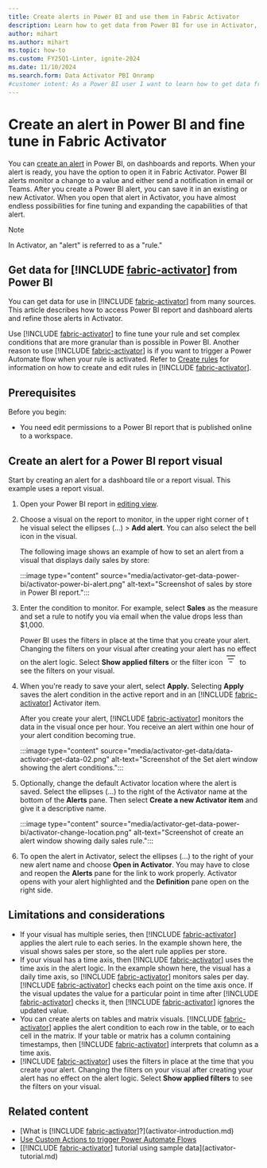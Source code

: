 ```yaml
---
title: Create alerts in Power BI and use them in Fabric Activator
description: Learn how to get data from Power BI for use in Activator, integrate it into your workflows, and take advantage of powerful data analysis capabilities.
author: mihart
ms.author: mihart
ms.topic: how-to
ms.custom: FY25Q1-Linter, ignite-2024
ms.date: 11/10/2024
ms.search.form: Data Activator PBI Onramp
#customer intent: As a Power BI user I want to learn how to get data from Power BI alerts into Activator where I can continue refining the alert.
---
```


# Create an alert in Power BI and fine tune in Fabric Activator

You can [create an alert](/power-bi/) in Power BI, on dashboards and reports. When your alert is ready, you have the option to open it in Fabric Activator. Power BI alerts monitor a change to a value and either send a notification in email or Teams. After you create a Power BI alert, you can save it in an existing or new Activator. When you open that alert in Activator, you have almost endless possibilities for fine tuning and expanding the capabilities of that alert. 

> [!NOTE]
> In Activator, an "alert" is referred to as a "rule."

 ## Get data for [!INCLUDE [fabric-activator](../includes/fabric-activator.md)] from Power BI

You can get data for use in [!INCLUDE [fabric-activator](../includes/fabric-activator.md)] from many sources. This article describes how to access Power BI report and dashboard alerts and refine those alerts in Activator.

Use [!INCLUDE [fabric-activator](../includes/fabric-activator.md)] to fine tune your rule and set complex conditions that are more granular than is possible in Power BI. Another reason to use [!INCLUDE [fabric-activator](../includes/fabric-activator.md)] is if you want to trigger a Power Automate flow when your rule is activated. Refer to [Create rules](activator-create-activators.md) for information on how to create and edit rules in [!INCLUDE [fabric-activator](../includes/fabric-activator.md)].

## Prerequisites

Before you begin:

* You need edit permissions to a Power BI report that is published online to a workspace.

## Create an alert for a Power BI report visual

Start by creating an alert for a dashboard tile or a report visual. This example uses a report visual. 

1. Open your Power BI report in [editing view](/power-bi/create-reports/service-interact-with-a-report-in-editing-view).
2. Choose a visual on the report to monitor, in the upper right corner of t he visual select the ellipses (...) > **Add alert**.
You can also select the bell icon in the visual.

    The following image shows an example of how to set an alert from a visual that displays daily sales by store:

    :::image type="content" source="media/activator-get-data-power-bi/activator-power-bi-alert.png" alt-text="Screenshot of sales by store in Power BI report.":::

3. Enter the condition to monitor. For example, select **Sales** as the measure and set a rule to notify you via email when the value drops less than $1,000. 

    Power BI uses the filters in place at the time that you create your alert. Changing the filters on your visual after creating your alert has no effect on the alert logic. Select **Show applied filters** or the filter icon ![Small screenshot of the filter icon which has three horizontal lines.](media/activator-get-data-power-bi/activator.png) to see the filters on your visual.

4. When you're ready to save your alert, select **Apply.** Selecting **Apply** saves the alert condition in the active report and in an [!INCLUDE [fabric-activator](../includes/fabric-activator.md)] Activator item. 

    After you create your alert, [!INCLUDE [fabric-activator](../includes/fabric-activator.md)] monitors the data in the visual once per hour. You receive an alert within one hour of your alert condition becoming true. 

    :::image type="content" source="media/activator-get-data/data-activator-get-data-02.png" alt-text="Screenshot of the Set alert window showing the alert conditions.":::

1. Optionally, change the default Activator location where the alert is saved. Select the ellipses (...) to the right of the Activator name at the bottom of the **Alerts** pane. Then select **Create a new Activator item** and give it a descriptive name. 

    :::image type="content" source="media/activator-get-data-power-bi/activator-change-location.png" alt-text="Screenshot of create an alert window showing daily sales rule.":::

1. To open the alert in Activator, select the ellipses (...) to the right of your new alert name and choose **Open in Activator**. You may have to close and reopen the **Alerts** pane for the link to work properly. Activator opens with your alert highlighted and the **Definition** pane open on the right side.

## Limitations and considerations

* If your visual has multiple series, then [!INCLUDE [fabric-activator](../includes/fabric-activator.md)] applies the alert rule to each series. In the example shown here, the visual shows sales per store, so the alert rule applies per store.
* If your visual has a time axis, then [!INCLUDE [fabric-activator](../includes/fabric-activator.md)] uses the time axis in the alert logic. In the example shown here, the visual has a daily time axis, so [!INCLUDE [fabric-activator](../includes/fabric-activator.md)] monitors sales per day. [!INCLUDE [fabric-activator](../includes/fabric-activator.md)] checks each point on the time axis once. If the visual updates the value for a particular point in time after [!INCLUDE [fabric-activator](../includes/fabric-activator.md)] checks it, then [!INCLUDE [fabric-activator](../includes/fabric-activator.md)] ignores the updated value.
* You can create alerts on tables and matrix visuals. [!INCLUDE [fabric-activator](../includes/fabric-activator.md)] applies the alert condition to each row in the table, or to each cell in the matrix. If your table or matrix has a column containing timestamps, then [!INCLUDE [fabric-activator](../includes/fabric-activator.md)] interprets that column as a time axis.
* [!INCLUDE [fabric-activator](../includes/fabric-activator.md)] uses the filters in place at the time that you create your alert. Changing the filters on your visual after creating your alert has no effect on the alert logic. Select **Show applied filters** to see the filters on your visual.

## Related content

* [What is [!INCLUDE [fabric-activator](../includes/fabric-activator.md)]?](activator-introduction.md)
* [Use Custom Actions to trigger Power Automate Flows](activator-trigger-power-automate-flows.md)
* [[!INCLUDE [fabric-activator](../includes/fabric-activator.md)] tutorial using sample data](activator-tutorial.md)
